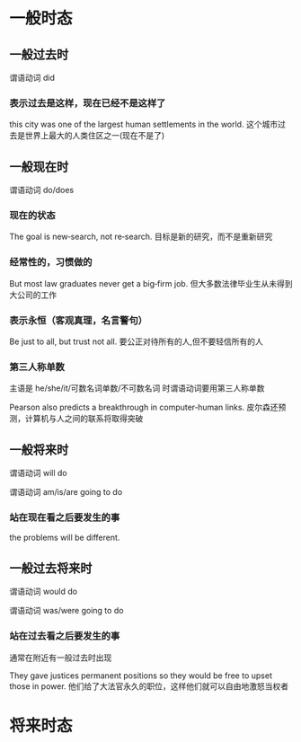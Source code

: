 # 一般时态

## 一般过去时

谓语动词 did

### 表示过去是这样，现在已经不是这样了

this city was one of the largest human settlements in the world.
这个城市过去是世界上最大的人类住区之一(现在不是了)

## 一般现在时

谓语动词 do/does

### 现在的状态

The goal is new‐search, not re‐search.
目标是新的研究，而不是重新研究

### 经常性的，习惯做的

But most law graduates never get a big‐firm job.
但大多数法律毕业生从未得到大公司的工作

### 表示永恒（客观真理，名言警句）

Be just to all, but trust not all.
要公正对待所有的人,但不要轻信所有的人

### 第三人称单数

主语是 he/she/it/可数名词单数/不可数名词 时谓语动词要用第三人称单数

Pearson also predicts a breakthrough in computer‐human links.
皮尔森还预测，计算机与人之间的联系将取得突破

## 一般将来时

谓语动词 will do

谓语动词 am/is/are going to do

### 站在现在看之后要发生的事

the problems will be different.

## 一般过去将来时

谓语动词 would do

谓语动词 was/were going to do

### 站在过去看之后要发生的事

通常在附近有一般过去时出现

They gave justices permanent positions so they would be free to upset those in power.
他们给了大法官永久的职位，这样他们就可以自由地激怒当权者

# 将来时态


